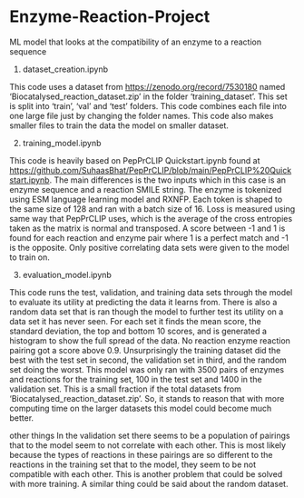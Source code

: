 # Enzyme-Reaction-Project
ML model that looks at the compatibility of an enzyme to a reaction sequence 

1. dataset_creation.ipynb
   
This code uses a dataset from https://zenodo.org/record/7530180 named ‘Biocatalysed_reaction_dataset.zip’ in the folder ‘training_dataset’. This set is split into ‘train’, ‘val’ and ‘test’ folders. This code combines each file into one large file just by changing the folder names. This code also makes smaller files to train the data the model on smaller dataset.

2. training_model.ipynb

This code is heavily based on PepPrCLIP Quickstart.ipynb found at https://github.com/SuhaasBhat/PepPrCLIP/blob/main/PepPrCLIP%20Quickstart.ipynb. The main differences is the two inputs which in this case is an enzyme sequence and a reaction SMILE string. The enzyme is tokenized using ESM language learning model and RXNFP. Each token is shaped to the same size of 128 and ran with a batch size of 16. Loss is measured using  same way that PepPrCLIP uses, which is the average of the cross entropies taken as the matrix is normal and transposed. A score between -1 and 1 is found for each reaction and enzyme pair where 1 is a perfect match and -1 is the opposite. Only positive correlating data sets were given to the model to train on.

3. evaluation_model.ipynb

This code runs the test, validation, and training data sets through the model to evaluate its utility at predicting the data it learns from. There is also a random data set that is ran though the model to further test its utility on a data set it has never seen. For each set it finds the mean score, the  standard deviation, the top and bottom 10 scores, and is generated a histogram to show the full spread of the data. No reaction enzyme reaction pairing got a score above 0.9. Unsurprisingly the training dataset did the best with the test set in second, the validation set in third, and the random set doing the worst. This model was only ran with 3500 pairs of enzymes and reactions for the training set, 100 in the test set and 1400 in the validation set. This is a small fraction if the total datasets from ‘Biocatalysed_reaction_dataset.zip’. So, it stands to reason that with more computing time on the larger datasets this model could become much better. 


other things
In the validation set there seems to be a population of pairings that to the model seem to not correlate with each other. This is most likely because the types of reactions in these pairings are so different to the reactions in the training set that to the model, they seem to be not compatible with each other. This is another problem that could be solved with more training. A similar thing could be said about the random dataset. 

 













